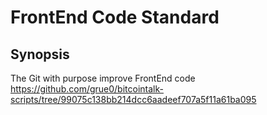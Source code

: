 # FrontEnd Code Standard
## Synopsis
The Git with purpose improve FrontEnd code
https://github.com/grue0/bitcointalk-scripts/tree/99075c138bb214dcc6aadeef707a5f11a61ba095
